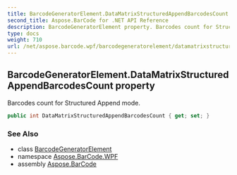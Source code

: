 ```yaml
---
title: BarcodeGeneratorElement.DataMatrixStructuredAppendBarcodesCount
second_title: Aspose.BarCode for .NET API Reference
description: BarcodeGeneratorElement property. Barcodes count for Structured Append mode
type: docs
weight: 710
url: /net/aspose.barcode.wpf/barcodegeneratorelement/datamatrixstructuredappendbarcodescount/
---
```

## BarcodeGeneratorElement.DataMatrixStructuredAppendBarcodesCount property

Barcodes count for Structured Append mode.

```csharp
public int DataMatrixStructuredAppendBarcodesCount { get; set; }
```

### See Also

* class [BarcodeGeneratorElement](../)
* namespace [Aspose.BarCode.WPF](../../barcodegeneratorelement/)
* assembly [Aspose.BarCode](../../../)


